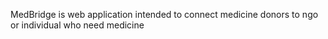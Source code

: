 MedBridge  is web application intended to connect medicine donors to ngo or individual who  need medicine

